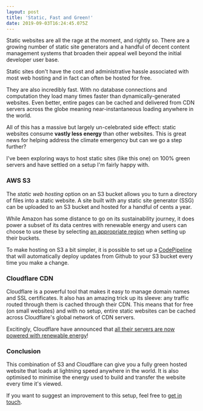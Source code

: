 ```yaml
---
layout: post
title: 'Static, Fast and Green!'
date: 2019-09-03T16:24:45.075Z
---
```

Static websites are all the rage at the moment, and rightly so. There are a growing number of static site generators and a handful of decent content management systems that broaden their appeal well beyond the initial developer user base.

Static sites don't have the cost and administrative hassle associated with most web hosting and in fact can often be hosted for free.

They are also incredibly fast. With no database connections and computation they load many times faster than dynamically-generated websites. Even better, entire pages can be cached and delivered from CDN servers across the globe meaning near-instantaneous loading anywhere in the world.

All of this has a massive but largely un-celebrated side effect: static websites consume **vastly less energy** than other websites. This is great news for helping address the climate emergency but can we go a step further?

I've been exploring ways to host static sites (like this one) on 100% green servers and have settled on a setup I'm fairly happy with.

### AWS S3
The _static web hosting_ option on an S3 bucket allows you to turn a directory of files into a static website. A site built with any static site generator (SSG) can be uploaded to an S3 bucket and hosted for a handful of cents a year. 

While Amazon has some distance to go on its sustainability journey, it does power a subset of its data centres with renewable energy and users can choose to use these by selecting [an appropriate region](https://aws.amazon.com/about-aws/sustainability/#AWS_purchases_and_retires_environmental_attributes,_like_Renewable_Energy_Credits_and_Guarantees_of_Origin,_to_cover_the_non-renewable_energy_we_use_in_these_regions.) when setting up their buckets.

To make hosting on S3 a bit simpler, it is possible to set up a [CodePipeline](https://aws.amazon.com/codepipeline/) that will automatically deploy updates from Github to your S3 bucket every time you make a change.

### Cloudflare CDN
Cloudflare is a powerful tool that makes it easy to manage domain names and SSL certificates. It also has an amazing trick up its sleeve: any traffic routed through them is cached through their CDN. This means that for free (on small websites) and with no setup, entire static websites can be cached across Cloudflare's global network of CDN servers.

Excitingly, Cloudflare have announced that [all their servers are now powered with renewable energy](https://blog.cloudflare.com/the-climate-and-cloudflare/)! 

### Conclusion
This combination of S3 and Cloudflare can give you a fully green hosted website that loads at lightning speed anywhere in the world. It is also optimised to minimise the energy used to build and transfer the website every time it's viewed.

If you want to suggest an improvement to this setup, feel free to [get in touch](mailto:hello+green@iankynnersley.co.uk).
